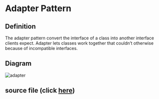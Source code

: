 # Adapter Pattern

## Definition
The adapter pattern convert the interface of a class into another interface clients expect. Adapter lets classes work together that couldn’t otherwise because of incompatible interfaces.

## Diagram
![adapter](http://www.plantuml.com/plantuml/proxy?cache=no&src=https://raw.githubusercontent.com/spa46/design_patterns/master/structural/adapter/class_diagram.uml)

## source file (click [here](adapter.py))
